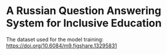 # A Russian Question Answering System for Inclusive Education

The dataset used for the model training: https://doi.org/10.6084/m9.figshare.13295831
